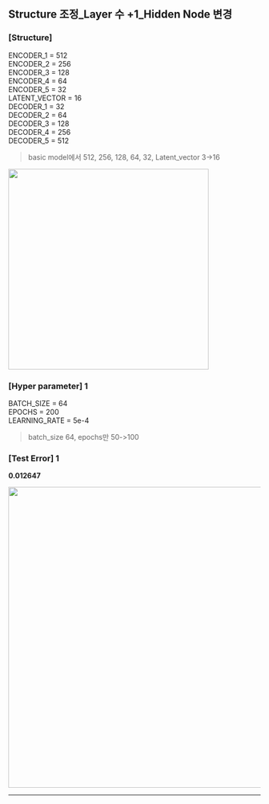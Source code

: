 ## Structure 조정_Layer 수 +1_Hidden Node 변경

### [Structure]
ENCODER_1 = 512 </br>
ENCODER_2 = 256 </br>
ENCODER_3 = 128 </br>
ENCODER_4 = 64 </br>
ENCODER_5 = 32 </br>
LATENT_VECTOR = 16 </br>
DECODER_1 = 32 </br>
DECODER_2 = 64 </br>
DECODER_3 = 128 </br>
DECODER_4 = 256 </br>
DECODER_5 = 512 </br>

> basic model에서 512, 256, 128, 64, 32, Latent_vector 3->16 </br>

<img src="https://github.com/park-sangeun/Advanced-ANN/assets/90459890/80a0ab14-2d81-4528-8b6d-02e77b2a875d" width = "400">

### [Hyper parameter] 1
BATCH_SIZE = 64 </br>
EPOCHS = 200 </br>
LEARNING_RATE = 5e-4 </br>

> batch_size 64, epochs만 50->100 </br>
  
### [Test Error] 1
<b> 0.012647  </b>

<img src = "https://github.com/park-sangeun/Advanced-ANN/assets/90459890/d1c6ec53-bc92-447a-86bd-3a3e8b76154a" width = "600">

---
